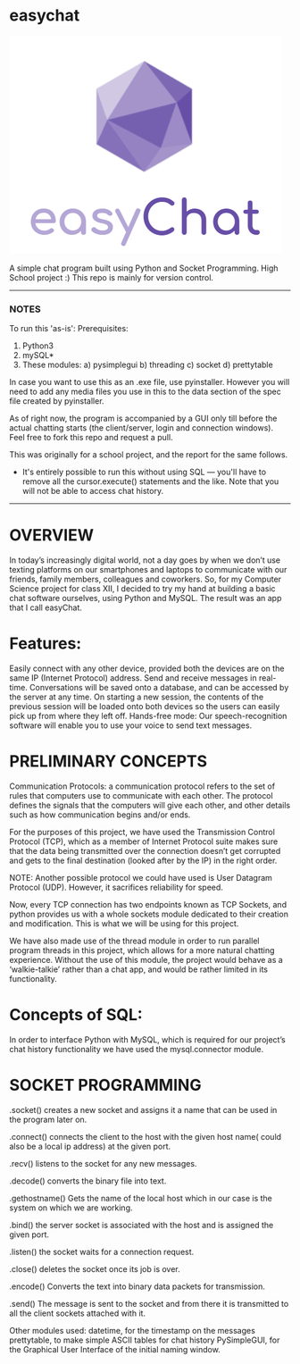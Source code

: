# easychat

![easychat](ecgit.png)

A simple chat program built using Python and Socket Programming. High School project :)
This repo is mainly for version control.

---------------------------------------------------------------------------------------
### NOTES
To run this 'as-is':
Prerequisites:
1) Python3
2) mySQL*
2) These modules:
  a) pysimplegui
  b) threading
  c) socket
  d) prettytable

In case you want to use this as an .exe file, use pyinstaller. However you will need to add any media files you use in this to the data section of the spec file created by pyinstaller.

As of right now, the program is accompanied by a GUI only till before the actual chatting starts (the client/server, login and connection windows). Feel free to fork this repo and request a pull.

This was originally for a school project, and the report for the same follows.

* It's entirely possible to run this without using SQL — you'll have to remove all the cursor.execute() statements and the like. Note that you will not be able to access chat history.
----------------------------------------------------------------------------------------


# OVERVIEW
In today’s increasingly digital world, not a day goes by when we don’t use texting platforms on our smartphones and laptops to communicate with our friends, family members, colleagues and coworkers. So, for my Computer Science project for class XII, I decided to try my hand at building a basic chat software ourselves, using Python and MySQL. The result was an app that I call easyChat.

# Features:
Easily connect with any other device, provided both the devices are on the same IP (Internet Protocol) address.
Send and receive messages in real-time.
Conversations will be saved onto a database, and can be accessed by the server at any time. On starting a new session, the contents of the previous session will be loaded onto both devices so the users can easily pick up from where they left off.
Hands-free mode: Our speech-recognition software will enable you to use your voice to send text messages.

# PRELIMINARY CONCEPTS
Communication Protocols: a communication protocol refers to the set of rules that computers use to communicate with each other. The protocol defines the signals that the computers will give each other, and other details such as how communication begins and/or ends.

For the purposes of this project, we have used the Transmission Control Protocol (TCP), which as a member of Internet Protocol suite makes sure that the data being transmitted over the connection doesn’t get corrupted and gets to the final destination (looked after by the IP) in the right order.

NOTE: Another possible protocol we could have used is User Datagram Protocol (UDP). However, it sacrifices reliability for speed.

Now, every TCP connection has two endpoints known as TCP Sockets, and python provides us with a whole sockets module dedicated to their creation and modification. This is what we will be using for this project.

We have also made use of the thread module in order to run parallel program threads in this project, which allows for a more natural chatting experience. Without the use of this module, the project would behave as a ‘walkie-talkie’ rather than a chat app, and would be rather limited in its functionality.

# Concepts of SQL:
In order to interface Python with MySQL, which is required for our project’s chat history functionality we have used the mysql.connector module.

# SOCKET PROGRAMMING
.socket() creates a new socket and assigns it a name that can be used in the program later on.

.connect() connects the client to the host with the given host name( could also be a local ip address) at the given port.

.recv() listens to the socket for any new messages.

.decode() converts the binary file into text.

.gethostname() Gets the name of the local host which in our case is the system on which we are working.

.bind() the server socket is associated with the host and is assigned the given port.

.listen() the socket waits for a connection request.

.close() deletes the socket once its job is over.

.encode() Converts the text into binary data packets for transmission.

.send() The message is sent to the socket and from there it is transmitted to all the client sockets attached with it.

Other modules used:
datetime, for the timestamp on the messages
prettytable,  to make simple ASCII tables for chat history
PySimpleGUI, for the Graphical User Interface of the initial naming window.
